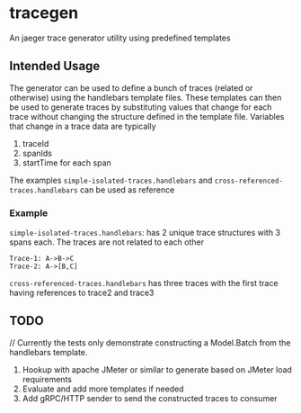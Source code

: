 # tracegen

An jaeger trace generator utility using predefined templates

## Intended Usage

The generator can be used to define a bunch of traces (related or otherwise) using the handlebars template files.
These templates can then be used to generate traces by substituting values that change for each trace without changing
the structure defined in the template file.
Variables that change in a trace data are typically

1. traceId
2. spanIds
3. startTime for each span

The examples `simple-isolated-traces.handlebars` and `cross-referenced-traces.handlebars` can be used as reference

### Example

`simple-isolated-traces.handlebars`: has 2 unique trace structures with 3 spans each. The traces are not related to each
other

```text
Trace-1: A->B->C
Trace-2: A->[B,C]
```

`cross-referenced-traces.handlebars` has three traces with the first trace having references to trace2 and trace3

## TODO
// Currently the tests only demonstrate constructing a Model.Batch from the handlebars template.
1. Hookup with apache JMeter or similar to generate based on JMeter load requirements
2. Evaluate and add more templates if needed
3. Add gRPC/HTTP sender to send the constructed traces to consumer

